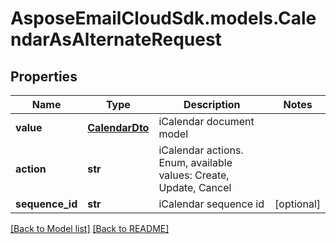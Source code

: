 # AsposeEmailCloudSdk.models.CalendarAsAlternateRequest
## Properties
Name | Type | Description | Notes
------------ | ------------- | ------------- | -------------
**value** | [**CalendarDto**](CalendarDto.md) | iCalendar document model              | 
**action** | **str** | iCalendar actions. Enum, available values: Create, Update, Cancel | 
**sequence_id** | **str** | iCalendar sequence id              | [optional] 



[[Back to Model list]](Models.md) [[Back to README]](README.md)


